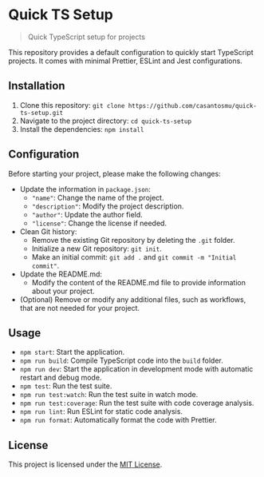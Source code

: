 # Quick TS Setup

> Quick TypeScript setup for projects

This repository provides a default configuration to quickly start TypeScript projects. It comes with minimal Prettier, ESLint and Jest configurations.

## Installation

1. Clone this repository: `git clone https://github.com/casantosmu/quick-ts-setup.git`
2. Navigate to the project directory: `cd quick-ts-setup`
3. Install the dependencies: `npm install`

## Configuration

Before starting your project, please make the following changes:

- Update the information in `package.json`:
  - `"name"`: Change the name of the project.
  - `"description"`: Modify the project description.
  - `"author"`: Update the author field.
  - `"license"`: Change the license if needed.
- Clean Git history:
  - Remove the existing Git repository by deleting the `.git` folder.
  - Initialize a new Git repository: `git init`.
  - Make an initial commit: `git add .` and `git commit -m "Initial commit"`.
- Update the README.md:
  - Modify the content of the README.md file to provide information about your project.
- (Optional) Remove or modify any additional files, such as workflows, that are not needed for your project.

## Usage

- `npm start`: Start the application.
- `npm run build`: Compile TypeScript code into the `build` folder.
- `npm run dev`: Start the application in development mode with automatic restart and debug mode.
- `npm test`: Run the test suite.
- `npm run test:watch`: Run the test suite in watch mode.
- `npm run test:coverage`: Run the test suite with code coverage analysis.
- `npm run lint`: Run ESLint for static code analysis.
- `npm run format`: Automatically format the code with Prettier.

## License

This project is licensed under the [MIT License](LICENSE).
